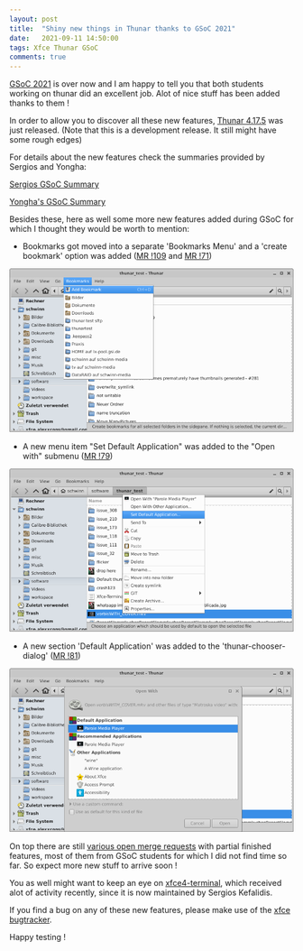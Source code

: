 ```yaml
---
layout: post
title:  "Shiny new things in Thunar thanks to GSoC 2021"
date:   2021-09-11 14:50:00
tags: Xfce Thunar GSoC
comments: true
---
```


[GSoC 2021](https://summerofcode.withgoogle.com) is over now and I am happy to tell you that both students working on thunar did an excellent job. Alot of nice stuff has been added thanks to them !

In order to allow you to discover all these new features, [Thunar 4.17.5](https://mail.xfce.org/pipermail/xfce-announce/2021-September/001059.html) was just released.
(Note that this is a development release. It still might have some rough edges)

For details about the new features check the summaries provided by Sergios and Yongha:

[Sergios GSoC Summary](http://users.uoa.gr/~sdi1800073/sources/xfce_blog05.html)

[Yongha's GSoC Summary](https://dev.ikx.kr/GSOC-6th/)

Besides these, here as well some more new features added during GSoC for which I thought they would be worth to mention:

* Bookmarks got moved into a separate 'Bookmarks Menu' and a 'create bookmark' option was added
([MR !109](https://gitlab.xfce.org/xfce/thunar/-/merge_requests/109) and [MR !71](https://gitlab.xfce.org/xfce/thunar/-/merge_requests/71))

![bookmark menu](/assets/img/bookmark_menu.png)

* A new menu item "Set Default Application" was added to the "Open with" submenu ([MR !79](https://gitlab.xfce.org/xfce/thunar/-/merge_requests/79))

![Open with - Set Default App](/assets/img/default_app_1.png)

* A new section 'Default Application' was added to the 'thunar-chooser-dialog' ([MR !81](https://gitlab.xfce.org/xfce/thunar/-/merge_requests/81))  

![Default App Section](/assets/img/default_app_2.png)

On top there are still [various open merge requests](https://gitlab.xfce.org/xfce/thunar/-/merge_requests) with partial finished features, most of them from GSoC students for which I did not find time so far.
So expect more new stuff to arrive soon !

You as well might want to keep an eye on [xfce4-terminal](https://gitlab.xfce.org/apps/xfce4-terminal), which received alot of activity recently, since it is now maintained by Sergios Kefalidis.

If you find a bug on any of these new features, please make use of the [xfce bugtracker](https://gitlab.xfce.org/xfce/thunar).

Happy testing ! 
